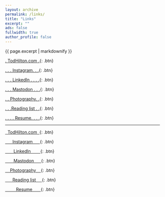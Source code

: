 ```yaml
---
layout: archive
permalink: /links/
title: "Links"
excerpt: ""
ads: false
fullwidth: true
author_profile: false
---
```


<!-- Instructions for buttons: https://mmistakes.github.io/minimal-mistakes/markup/markup-html-tags-and-formatting/#buttons -->
<!-- More instructions for buttons: https://mmistakes.github.io/minimal-mistakes/docs/utility-classes/#buttons -->

{{ page.excerpt | markdownify }}

[. TodHilton.com .](https://todhilton.com){: .btn}

[. . . Instagram. . .](https://instagram.com/HiltonTod){: .btn}

[. . . LinkedIn . . . .](https://www.linkedin.com/in/todhilton){: .btn}

[. . . Mastodon . . .](https://hachyderm.io/@HiltonTod){: .btn}

[. . Photography. .](https://photos.todhilton.com/){: .btn}

[. . .Reading list . .](/reads/books){: .btn}

[. . . . Resume. . . .](/resume){: .btn}

---

[&nbsp; TodHilton.com &nbsp;](https://todhilton.com){: .btn}

[&nbsp;&nbsp;&nbsp;&nbsp;&nbsp; Instagram &nbsp;&nbsp;&nbsp;&nbsp;&nbsp;](https://instagram.com/HiltonTod){: .btn}

[&nbsp;&nbsp;&nbsp;&nbsp;&nbsp;&nbsp; LinkedIn &nbsp;&nbsp;&nbsp;&nbsp;&nbsp;&nbsp;&nbsp;](https://www.linkedin.com/in/todhilton){: .btn}

[&nbsp;&nbsp;&nbsp;&nbsp;&nbsp;&nbsp; Mastodon &nbsp;&nbsp;&nbsp;&nbsp;&nbsp;](https://hachyderm.io/@HiltonTod){: .btn}

[&nbsp;&nbsp;&nbsp; Photography &nbsp;&nbsp;&nbsp;](https://photos.todhilton.com/){: .btn}

[&nbsp;&nbsp;&nbsp;&nbsp;&nbsp; Reading list &nbsp;&nbsp;&nbsp;&nbsp;](/reads/books){: .btn}

[&nbsp;&nbsp;&nbsp;&nbsp;&nbsp;&nbsp;&nbsp;&nbsp; Resume &nbsp;&nbsp;&nbsp;&nbsp;&nbsp;&nbsp;](/resume){: .btn}

&nbsp; 

